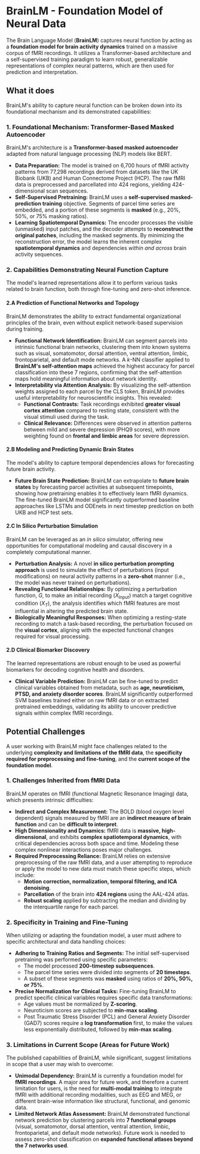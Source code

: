 # BrainLM - Foundation Model of Neural Data

The Brain Language Model (**BrainLM**) captures neural function by
acting as a **foundation model for brain activity dynamics** trained
on a massive corpus of fMRI recordings. It utilizes a
Transformer-based architecture and a self-supervised training paradigm
to learn robust, generalizable representations of complex neural
patterns, which are then used for prediction and interpretation.

## What it does

BrainLM's ability to capture neural function can be broken down into
its foundational mechanism and its demonstrated capabilities:

### 1. Foundational Mechanism: Transformer-Based Masked Autoencoder

BrainLM's architecture is a **Transformer-based masked autoencoder**
adapted from natural language processing (NLP) models like BERT.

*   **Data Preparation:** The model is trained on 6,700 hours of fMRI
	activity patterns from 77,298 recordings derived from datasets
	like the UK Biobank (UKB) and Human Connectome Project (HCP). The
	raw fMRI data is preprocessed and parcellated into 424 regions,
	yielding 424-dimensional scan sequences.
*   **Self-Supervised Pretraining:** BrainLM uses a **self-supervised
	masked-prediction training** objective. Segments of parcel time
	series are embedded, and a portion of these segments is **masked**
	(e.g., 20%, 50%, or 75% masking ratios).
*   **Learning Spatiotemporal Dynamics:** The encoder processes the
	visible (unmasked) input patches, and the decoder attempts to
	**reconstruct the original patches**, including the masked
	segments. By minimizing the reconstruction error, the model learns
	the inherent complex **spatiotemporal dynamics** and dependencies
	*within and across* brain activity sequences.

### 2. Capabilities Demonstrating Neural Function Capture

The model's learned representations allow it to perform various tasks
related to brain function, both through fine-tuning and zero-shot
inference.

#### 2.A Prediction of Functional Networks and Topology

BrainLM demonstrates the ability to extract fundamental organizational
principles of the brain, even without explicit network-based
supervision during training.

*   **Functional Network Identification:** BrainLM can segment parcels
	into intrinsic functional brain networks, clustering them into
	known systems such as visual, somatomotor, dorsal attention,
	ventral attention, limbic, frontoparietal, and default mode
	networks. A $k$-NN classifier applied to **BrainLM's
	self-attention maps** achieved the highest accuracy for parcel
	classification into these 7 regions, confirming that the
	self-attention maps hold meaningful information about network
	identity.
*   **Interpretability via Attention Analysis:** By visualizing the
	self-attention weights assigned to each parcel by the CLS token,
	BrainLM provides useful interpretability for neuroscientific
	insights. This revealed:
	*   **Functional Contrasts:** Task recordings exhibited **greater
		visual cortex attention** compared to resting state,
		consistent with the visual stimuli used during the task.
	*   **Clinical Relevance:** Differences were observed in attention
		patterns between mild and severe depression (PHQ9 scores),
		with more weighting found on **frontal and limbic areas** for
		severe depression.

#### 2.B Modeling and Predicting Dynamic Brain States

The model's ability to capture temporal dependencies allows for
forecasting future brain activity.

*   **Future Brain State Prediction:** BrainLM can extrapolate to
	**future brain states** by forecasting parcel activities at
	subsequent timepoints, showing how pretraining enables it to
	effectively learn fMRI dynamics. The fine-tuned BrainLM model
	significantly outperformed baseline approaches like LSTMs and
	ODEnets in next timestep prediction on both UKB and HCP test sets.

#### 2.C In Silico Perturbation Simulation

BrainLM can be leveraged as an *in silico* simulator, offering new
opportunities for computational modeling and causal discovery in a
completely computational manner.

*   **Perturbation Analysis:** A novel **in silico perturbation
	prompting approach** is used to simulate the effect of
	perturbations (input modifications) on neural activity patterns in
	a **zero-shot** manner (i.e., the model was never trained on
	perturbations).
*   **Revealing Functional Relationships:** By optimizing a
	perturbation function, $G$, to make an initial recording
	($X_{\text{Input}}$) match a target cognitive condition ($X_T$),
	the analysis identifies which fMRI features are most influential
	in altering the predicted brain state.
*   **Biologically Meaningful Responses:** When optimizing a
	resting-state recording to match a task-based recording, the
	perturbation focused on the **visual cortex**, aligning with the
	expected functional changes required for visual processing.

#### 2.D Clinical Biomarker Discovery

The learned representations are robust enough to be used as powerful
biomarkers for decoding cognitive health and disorders.

*   **Clinical Variable Prediction:** BrainLM can be fine-tuned to
	predict clinical variables obtained from metadata, such as **age,
	neuroticism, PTSD, and anxiety disorder scores**. BrainLM
	significantly outperformed SVM baselines trained either on raw
	fMRI data or on extracted pretrained embeddings, validating its
	ability to uncover predictive signals within complex fMRI
	recordings.

## Potential Challenges

A user working with BrainLM might face challenges related to the
underlying **complexity and limitations of the fMRI data**, the
**specificity required for preprocessing and fine-tuning**, and the
**current scope of the foundation model**.

### 1. Challenges Inherited from fMRI Data

BrainLM operates on fMRI (functional Magnetic Resonance Imaging) data,
which presents intrinsic difficulties:

*   **Indirect and Complex Measurement:** The BOLD (blood oxygen level
	dependent) signals measured by fMRI are an **indirect measure of
	brain function** and can be **difficult to interpret**.
*   **High Dimensionality and Dynamics:** fMRI data is **massive,
	high-dimensional**, and exhibits **complex spatiotemporal
	dynamics**, with critical dependencies across both space and
	time. Modeling these complex nonlinear interactions poses major
	challenges.
*   **Required Preprocessing Reliance:** BrainLM relies on extensive
	preprocessing of the raw fMRI data, and a user attempting to
	reproduce or apply the model to new data must match these specific
	steps, which include:
	*   **Motion correction, normalization, temporal filtering, and
		ICA denoising**.
	*   **Parcellation** of the brain into **424 regions** using the
		AAL-424 atlas.
	*   **Robust scaling** applied by subtracting the median and
		dividing by the interquartile range for each parcel.

### 2. Specificity in Training and Fine-Tuning

When utilizing or adapting the foundation model, a user must adhere to
specific architectural and data handling choices:

*   **Adhering to Training Ratios and Segments:** The initial
	self-supervised pretraining was performed using specific
	parameters:
	*   The model processed **200-timestep subsequences**.
	*   The parcel time series were divided into segments of **20
		timesteps**.
	*   A subset of these segments was **masked** using ratios of
		**20%, 50%, or 75%**.
*   **Precise Normalization for Clinical Tasks:** Fine-tuning BrainLM
	to predict specific clinical variables requires specific data
	transformations:
	*   Age values must be normalized by **Z-scoring**.
	*   Neuroticism scores are subjected to **min-max scaling**.
	*   Post Traumatic Stress Disorder (PCL) and General Anxiety
		Disorder (GAD7) scores require a **log transformation** first,
		to make the values less exponentially distributed, followed by
		**min-max scaling**.

### 3. Limitations in Current Scope (Areas for Future Work)

The published capabilities of BrainLM, while significant, suggest
limitations in scope that a user may wish to overcome:

*   **Unimodal Dependency:** BrainLM is currently a foundation model
	for **fMRI recordings**. A major area for future work, and
	therefore a current limitation for users, is the need for
	**multi-modal training** to integrate fMRI with additional
	recording modalities, such as EEG and MEG, or different brain-wise
	information like structural, functional, and genomic data.
*   **Limited Network Atlas Assessment:** BrainLM demonstrated
	functional network prediction by clustering parcels into **7
	functional groups** (visual, somatomotor, dorsal attention,
	ventral attention, limbic, frontoparietal, and default mode
	networks). Future work is needed to assess zero-shot
	classification on **expanded functional atlases beyond the 7
	networks used**.
